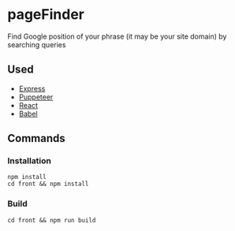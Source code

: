 # pageFinder

Find Google position of your phrase (it may be your site domain) by searching queries

## Used

* [Express](https://expressjs.com/)
* [Puppeteer](https://pptr.dev/)
* [React](http://facebook.github.io/react/)
* [Babel](https://babeljs.io/)

## Commands

### Installation

```
npm install
cd front && npm install
```

### Build

```
cd front && npm run build
```
